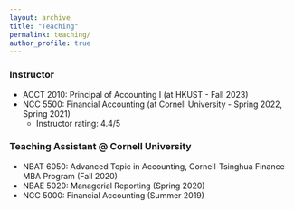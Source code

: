 ```yaml
---
layout: archive
title: "Teaching"
permalink: teaching/
author_profile: true
---
```


### Instructor
  * ACCT 2010: Principal of Accounting I (at HKUST - Fall 2023)
  * NCC 5500: Financial Accounting (at Cornell University - Spring 2022, Spring 2021)
      * Instructor rating: 4.4/5

### Teaching Assistant @ Cornell University
  * NBAT 6050: Advanced Topic in Accounting, Cornell-Tsinghua Finance MBA Program (Fall 2020)
  * NBAE 5020: Managerial Reporting (Spring 2020)
  * NCC 5000: Financial Accounting (Summer 2019)

